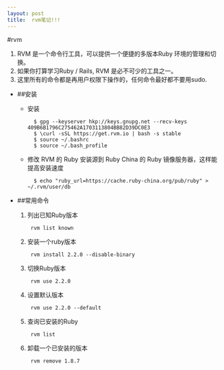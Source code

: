 ```yaml
---
layout:	post
title:	rvm笔记!!!
---
```


#rvm
>
1. RVM 是一个命令行工具，可以提供一个便捷的多版本Ruby 环境的管理和切换。
2. 如果你打算学习Ruby / Rails, RVM 是必不可少的工具之一。 
3. 这里所有的命令都是再用户权限下操作的，任何命令最好都不要用sudo.

* ##安装
	* 安装
	 
			$ gpg --keyserver hkp://keys.gnupg.net --recv-keys 409B6B1796C275462A1703113804BB82D39DC0E3
			$ \curl -sSL https://get.rvm.io | bash -s stable
			$ source ~/.bashrc
			$ source ~/.bash_profile

	* 修改 RVM 的 Ruby 安装源到 Ruby China 的 Ruby 镜像服务器，这样能提高安装速度

			$ echo "ruby_url=https://cache.ruby-china.org/pub/ruby" > ~/.rvm/user/db
* ##常用命令	
	1. 列出已知Ruby版本

			rvm list known
	2. 安装一个ruby版本
	
			rvm install 2.2.0 --disable-binary
	3. 切换Ruby版本

			rvm use 2.2.0
	4. 设置默认版本

			rvm use 2.2.0 --default
	5. 查询已安装的Ruby

			rvm list
	6. 卸载一个已安装的版本

			rvm remove 1.8.7

